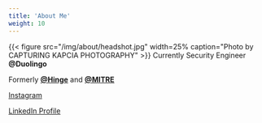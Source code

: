```yaml
---
title: 'About Me'
weight: 10
---
```


{{< figure src="/img/about/headshot.jpg" width=25% caption="Photo by CAPTURING KAPCIA PHOTOGRAPHY" >}}
Currently Security Engineer **@Duolingo**

Formerly [**@Hinge**](https://hinge.co) and [**@MITRE**](https://mitre.org)

[Instagram](https://www.instagram.com/7traindelay/)

[LinkedIn Profile](https://www.linkedin.com/in/alexkellermann/)